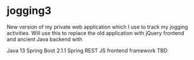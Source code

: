 # jogging3

New version of my private web application which I use to track my jogging activities. Will use this to replace the old application with
jQuery frontend and ancient Java backend with 

Java 13
Spring Boot 2.1.1
Spring REST
JS frontend framework TBD
